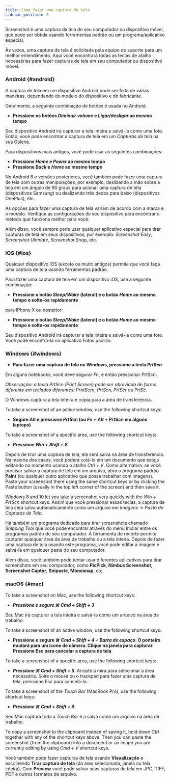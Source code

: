 ```yaml
---
title: Como fazer uma captura de tela
sidebar_position: 5
---
```


Screenshot é uma captura da tela do seu computador ou dispositivo móvel, que pode ser obtida usando ferramentas padrão ou um programa/aplicativo especial.

Às vezes, uma captura de tela é solicitada pela equipe de suporte para um melhor entendimento. Aqui você encontrará todas as teclas de atalho necessárias para fazer capturas de tela em seu computador ou dispositivo móvel.

### Android {#android}

A captura de tela em um dispositivo Android pode ser feita de várias maneiras, dependendo do modelo do dispositivo e do fabricante.

Geralmente, a seguinte combinação de botões é usada no Android:

- **Pressione os botões *Diminuir volume* e *Ligar/desligar* ao mesmo tempo**

Seu dispositivo Android irá capturar a tela inteira e salvá-la como uma foto. Então, você pode encontrar a captura de tela em um *Capturas de tela* na sua Galeria.

Para dispositivos mais antigos, você pode usar as seguintes combinações:

- **Pressione *Home* e *Power* ao mesmo tempo**
- **Pressione *Back* e *Home* ao mesmo tempo**

No Android 8 e versões posteriores, você também pode fazer uma captura de tela com outras manipulações, por exemplo, deslizando a mão sobre a tela em um ângulo de 90 graus para acionar uma captura de tela (dispositivos Samsung) ou deslizando três dedos para baixo (dispositivos OnePlus), etc.

As opções para fazer uma captura de tela variam de acordo com a marca e o modelo. Verifique as configurações do seu dispositivo para encontrar o método que funciona melhor para você.

Além disso, você sempre pode usar qualquer aplicativo especial para tirar capturas de tela em seus dispositivos, por exemplo: *Screenshot Easy*, *Screenshot Ultimate*, *Screenshot Snap*, etc.

### iOS {#ios}

Qualquer dispositivo iOS (exceto os muito antigos) permite que você faça uma captura de tela usando ferramentas padrão.

Para fazer uma captura de tela em um dispositivo iOS, use a seguinte combinação:

- **Pressione o botão *Sleep/Wake* (lateral) e o botão *Home* ao mesmo tempo e solte-os rapidamente**

para iPhone X ou posterior:

- **Pressione o botão *Sleep/Wake* (lateral) e o botão *Home* ao mesmo tempo e solte-os rapidamente**

Seu dispositivo Android irá capturar a tela inteira e salvá-la como uma foto. Você pode encontrá-la no aplicativo Fotos padrão.

### Windows {#windows}

- **Para fazer uma captura de tela no Windows, pressione a tecla *PrtScn***

Em alguns notebooks, você deve segurar *Fn*, e então pressionar *PrtScn*.

*Observação: a tecla PrtScn (Print Screen) pode ser abreviada de forma diferente em teclados diferentes: PrntScrn, PrtScn, PrtScr ou PrtSc.*

O Windows captura a tela inteira e copia para a área de transferência.

To take a screenshot of an active window, use the following shortcut keys:

- **Segure *Alt* e pressione *PrtScn* (ou *Fn + Alt + PrtScn* em alguns laptops)**

To take a screenshot of a specific area, use the following shortcut keys:

- ***Pressione ***Win + Shift + S******

Depois de tirar uma captura de tela, ela será salva na área de transferência. Na maioria dos casos, você poderá colá-lo em um documento que esteja editando no momento usando o atalho *Ctrl + V*. Como alternativa, se você precisar salvar a captura de tela em um arquivo, abra o programa padrão **Paint** (ou qualquer outro aplicativo que possa trabalhar com imagens). Paste your screenshot there using the same shortcut keys or by clicking the Paste button (usually in the top left corner of the screen) and then save it.

Windows 8 and 10 let you take a screenshot very quickly with the *Win + PrtScn* shortcut keys. Assim que você pressionar essas teclas, a captura de tela será salva automaticamente como um arquivo em *Imagens* → *Pasta de Capturas de Tela*.

Há também um programa dedicado para tirar screenshots chamado *Snipping Tool* que você pode encontrar através do menu Iniciar entre os programas padrão do seu computador. A ferramenta de recorte permite capturar qualquer área da área de trabalho ou a tela inteira. Depois de fazer uma captura de tela usando este programa, você pode editar a imagem e salvá-la em qualquer pasta do seu computador.

Além disso, você também pode tentar usar diferentes aplicativos para tirar screenshots em seu computador, como **PicPick**, **Nimbus Screenshot**, **Screenshot Captor**, **Snipaste**, **Monosnap**, etc.

### macOS {#mac}

To take a screenshot on Mac, use the following shortcut keys:

- ***Pressione e segure ***⌘ Cmd + Shift + 3******

Seu Mac irá capturar a tela inteira e salvá-la como um arquivo na área de trabalho.

To take a screenshot of an active window, use the following shortcut keys:

- **Pressione e segure *⌘ Cmd + Shift + 4 + Barra de espaço*. O ponteiro mudará para um ícone de câmera. Clique na janela para capturar. Pressione Esc para cancelar a captura de tela**

To take a screenshot of a specific area, use the following shortcut keys:

- ***Pressione ***⌘ Cmd + Shift + 5******. Arraste a mira para selecionar a área necessária. Solte o mouse ou o trackpad para fazer uma captura de tela, pressione Esc para cancelá-la.

To take a screenshot of the *Touch Bar* (MacBook Pro), use the following shortcut keys:

- ***Pressione ***⌘ Cmd + Shift + 6******

Seu Mac captura toda a *Touch Bar* e a salva como um arquivo na área de trabalho.

To copy a screenshot to the clipboard instead of saving it, hold down *Ctrl* together with any of the shortcut keys above. Then you can paste the screenshot (from the clipboard) into a document or an image you are currently editing by using *Cmd + V* shortcut keys.

Você também pode fazer capturas de tela usando **Visualização** e escolhendo **Tirar captura de tela** (da área selecionada, janela ou tela inteira). Com **Preview** você pode salvar suas capturas de tela em JPG, TIFF, PDF e outros formatos de arquivo.

